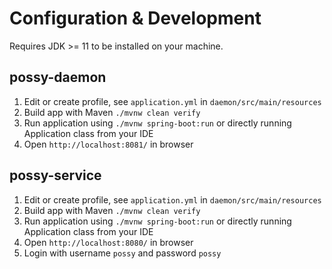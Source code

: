 # Configuration & Development

Requires JDK >= 11 to be installed on your machine.

## possy-daemon

1. Edit or create profile, see `application.yml` in `daemon/src/main/resources`
1. Build app with Maven `./mvnw clean verify`
1. Run application using `./mvnw spring-boot:run` or directly running Application class from your IDE
1. Open `http://localhost:8081/` in browser

## possy-service

1. Edit or create profile, see `application.yml` in `daemon/src/main/resources`
1. Build app with Maven `./mvnw clean verify`
1. Run application using `./mvnw spring-boot:run` or directly running Application class from your IDE
1. Open `http://localhost:8080/` in browser
1. Login with username `possy` and password `possy`

